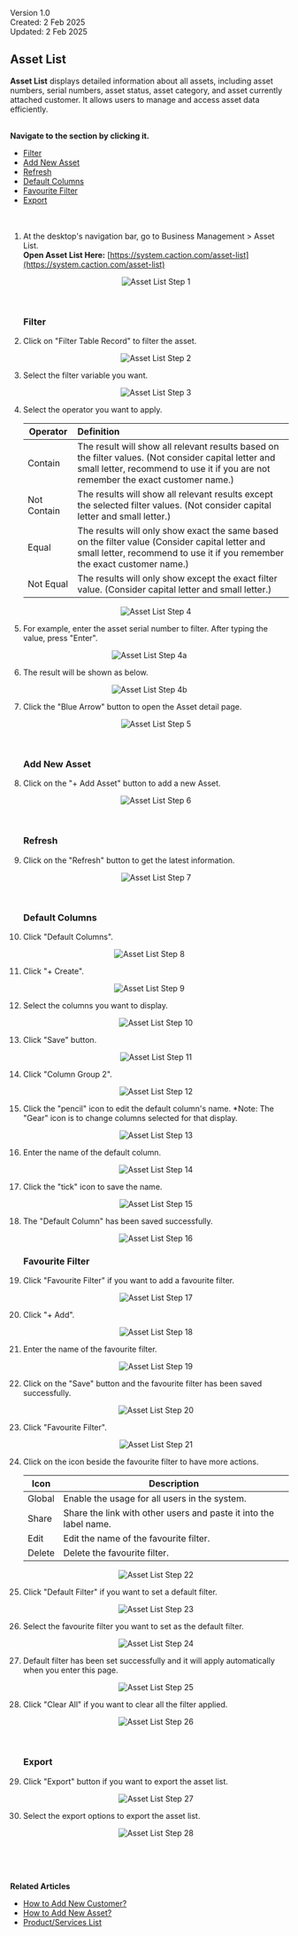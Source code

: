 Version 1.0<br>
Created: 2 Feb 2025<br>
Updated: 2 Feb 2025<br>
## Asset List

**Asset List** displays detailed information about all assets, including asset numbers, serial numbers, asset status, asset category, and asset currently attached customer. It allows users to manage and access asset data efficiently.<br><br>

**Navigate to the section by clicking it.**<br>

- [Filter](#section1)<br>
- [Add New Asset](#section2)<br>
- [Refresh](#section3)<br>
- [Default Columns](#section4)<br>
- [Favourite Filter](#section5)<br>
- [Export](#section6)
<br><br><br>

1. At the desktop's navigation bar, go to Business Management > Asset List.<br>
   **Open Asset List Here:** [https://system.caction.com/asset-list](https://system.caction.com/asset-list)<br>

   <p align="center">
     <img src="img2/Asset_List_Step_1.png" alt="Asset List Step 1">
   </p>
   <br>

   <a id="section1"></a>

   ### Filter

2. Click on "Filter Table Record" to filter the asset.

   <p align="center">
     <img src="img2/Asset_List_Step_2.png" alt="Asset List Step 2">
   </p>
   
3. Select the filter variable you want.

   <p align="center">
     <img src="img2/Asset_List_Step_3.png" alt="Asset List Step 3">
   </p>
   
4. Select the operator you want to apply.

    | Operator | Definition | 
    |---------|:-----|
    | Contain | The result will show all relevant results based on the filter values. (Not consider capital letter and small letter, recommend to use it if you are not remember the exact customer name.) |
    | Not Contain | The results will show all relevant results except the selected filter values. (Not consider capital letter and small letter.)| 
    | Equal | The results will only show exact the same based on the filter value (Consider capital letter and small letter, recommend to use it if you remember the exact customer name.)| 
    | Not Equal | The results will only show except the exact filter value. (Consider capital letter and small letter.) 

   <p align="center">
     <img src="img2/Asset_List_Step_4.png" alt="Asset List Step 4">
   </p>

5. For example, enter the asset serial number to filter. After typing the value, press "Enter".

  <p align="center">
     <img src="img2/Asset_List_Step_4a.png" alt="Asset List Step 4a">
   </p>

6. The result will be shown as below.

  <p align="center">
     <img src="img2/Asset_List_Step_4b.png" alt="Asset List Step 4b">
   </p>

7. Click the "Blue Arrow" button to open the Asset detail page.

   <p align="center">
     <img src="img2/Asset_List_Step_5.png" alt="Asset List Step 5">
   </p>
   <br>

   <a id="section2"></a>

   ### Add New Asset
   
8. Click on the "+ Add Asset" button to add a new Asset.

   <p align="center">
     <img src="img2/Asset_List_Step_6.png" alt="Asset List Step 6">
   </p>
   
   <br>

   <a id="section3"></a>

   ### Refresh
   
9. Click on the "Refresh" button to get the latest information.

   <p align="center">
     <img src="img2/Asset_List_Step_7.png" alt="Asset List Step 7">
   </p>
   
   <br>

   <a id="section4"></a>

   ### Default Columns
   
10. Click "Default Columns".

   <p align="center">
     <img src="img2/Asset_List_Step_8.png" alt="Asset List Step 8">
   </p>

11. Click "+ Create".

   <p align="center">
     <img src="img2/Asset_List_Step_9.png" alt="Asset List Step 9">
   </p>

12. Select the columns you want to display.

    <p align="center">
      <img src="img2/Asset_List_Step_10.png" alt="Asset List Step 10">
    </p>

13. Click "Save" button.

    <p align="center">
      <img src="img2/Asset_List_Step_11.png" alt="Asset List Step 11">
    </p>

14. Click "Column Group 2".

    <p align="center">
      <img src="img2/Asset_List_Step_12.png" alt="Asset List Step 12">
    </p>

15. Click the "pencil" icon to edit the default column's name.
    *Note: The "Gear" icon is to change columns selected for that display.

    <p align="center">
      <img src="img2/Asset_List_Step_13.png" alt="Asset List Step 13">
    </p>

16. Enter the name of the default column.

    <p align="center">
      <img src="img2/Asset_List_Step_14.png" alt="Asset List Step 14">
    </p>

17. Click the "tick" icon to save the name.
   
    <p align="center">
      <img src="img2/Asset_List_Step_15.png" alt="Asset List Step 15">
    </p>

18. The "Default Column" has been saved successfully.

    <p align="center">
      <img src="img2/Asset_List_Step_16.png" alt="Asset List Step 16">
    </p>

    <a id="section5"></a>

    ### Favourite Filter
   
19. Click "Favourite Filter" if you want to add a favourite filter.

    <p align="center">
      <img src="img2/Asset_List_Step_17.png" alt="Asset List Step 17">
    </p>

20. Click "+ Add".

    <p align="center">
      <img src="img2/Asset_List_Step_18.png" alt="Asset List Step 18">
    </p>

21. Enter the name of the favourite filter.

    <p align="center">
      <img src="img2/Asset_List_Step_19.png" alt="Asset List Step 19">
    </p>

22. Click on the "Save" button and the favourite filter has been saved successfully.

    <p align="center">
      <img src="img2/Asset_List_Step_20.png" alt="Asset List Step 20">
    </p>

23. Click "Favourite Filter".

    <p align="center">
      <img src="img2/Asset_List_Step_21.png" alt="Asset List Step 21">
    </p>

24. Click on the icon beside the favourite filter to have more actions.

    | Icon | Description |
    |------|-------------|
    | Global | Enable the usage for all users in the system. |
    | Share | Share the link with other users and paste it into the label name. |
    | Edit | Edit the name of the favourite filter. |
    | Delete | Delete the favourite filter. |

    <p align="center">
       <img src="img2/Asset_List_Step_22.png" alt="Asset List Step 22">
    </p>

25. Click "Default Filter" if you want to set a default filter.

    <p align="center">
      <img src="img2/Asset_List_Step_23.png" alt="Asset List Step 23">
    </p>

26. Select the favourite filter you want to set as the default filter.

    <p align="center">
      <img src="img2/Asset_List_Step_24.png" alt="Asset List Step 24">
    </p>
 
27. Default filter has been set successfully and it will apply automatically when you enter this page.

    <p align="center">
      <img src="img2/Asset_List_Step_25.png" alt="Asset List Step 25">
    </p>
 
28. Click "Clear All" if you want to clear all the filter applied.

    <p align="center">
      <img src="img2/Asset_List_Step_26.png" alt="Asset List Step 26">
    </p>
    <br>

    <a id="section6"></a>

    ### Export
   
29. Click "Export" button if you want to export the asset list.

    <p align="center">
      <img src="img2/Asset_List_Step_27.png" alt="Asset List Step 27">
    </p>

30. Select the export options to export the asset list.

    <p align="center">
      <img src="img2/Asset_List_Step_28.png" alt="Asset List Step 28">
    </p>
<br><br><br>

**Related Articles**
- [How to Add New Customer?](Add_New_Customer.md)
- [How to Add New Asset?](How_to_Add_New_Asset.md)
- [Product/Services List](Product_Services_List.md)

<!-- [Link Text](https://support.caction.com/Customer_List.html) -->
